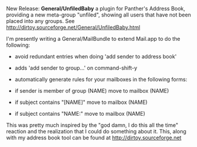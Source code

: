 New Release: **General/UnfiledBaby** a plugin for Panther's Address Book, providing a new meta-group "unfiled", showing all users that have not been placed into any groups. See http://dirtoy.sourceforge.net/General/UnfiledBaby.html


I'm presently writing a General/MailBundle to extend Mail.app to do the following:
  
  * avoid redundant entries when doing 'add sender to address book'
  * adds 'add sender to group...' on command-shift-y
  * automatically generate rules for your mailboxes in the following forms: 
  
  * if sender is member of group (NAME) move to mailbox (NAME)
  * if subject contains "[NAME]" move to mailbox (NAME)
  * if subject contains "NAME:" move to mailbox (NAME)
   
    


This was pretty much inspired by the "god damn, I do this all the time" reaction and the realization that I could do something about it. 
This, along with my address book tool can be found at http://dirtoy.sourceforge.net